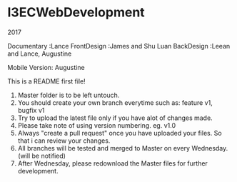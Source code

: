 # I3ECWebDevelopment
2017

Documentary :Lance
FrontDesign :James and Shu Luan 
BackDesign :Leean and Lance, Augustine

Mobile Version:
Augustine

This is a README first file!

1. Master folder is to be left untouch.
2. You should create your own branch everytime such as: feature v1, bugfix v1
3. Try to upload the latest file only if you have alot of changes made.
4. Please take note of using version numbering. eg. v1.0
5. Always "create a pull request" once you have uploaded your files. So that i can review your changes.
6. All branches will be tested and merged to Master on every Wednesday. (will be notified)
7. After Wednesday, please redownload the Master files for further development.

